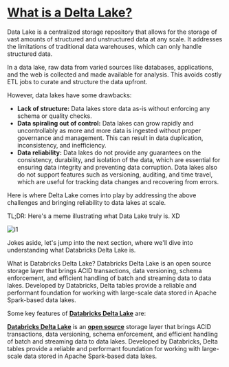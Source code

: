 # **[What is a Delta Lake?](https://www.chaosgenius.io/blog/databricks-delta-lake/#what-is-data-lake)**

Data Lake is a centralized storage repository that allows for the storage of vast amounts of structured and unstructured data at any scale. It addresses the limitations of traditional data warehouses, which can only handle structured data.

In a data lake, raw data from varied sources like databases, applications, and the web is collected and made available for analysis. This avoids costly ETL jobs to curate and structure the data upfront.

However, data lakes have some drawbacks:

- **Lack of structure:** Data lakes store data as-is without enforcing any schema or quality checks.
- **Data spiraling out of control:** Data lakes can grow rapidly and uncontrollably as more and more data is ingested without proper governance and management. This can result in data duplication, inconsistency, and inefficiency.
- **Data reliability:** Data lakes do not provide any guarantees on the consistency, durability, and isolation of the data, which are essential for ensuring data integrity and preventing data corruption. Data lakes also do not support features such as versioning, auditing, and time travel, which are useful for tracking data changes and recovering from errors.

Here is where Delta Lake comes into play by addressing the above challenges and bringing reliability to data lakes at scale.

TL;DR: Here's a meme illustrating what Data Lake truly is. XD

![i1](https://www.chaosgenius.io/blog/content/images/2024/01/Databricks-Delta-Lake-15.png)

Jokes aside, let's jump into the next section, where we'll dive into understanding what Databricks Delta Lake is.

What is Databricks Delta Lake?
Databricks Delta Lake is an open source storage layer that brings ACID transactions, data versioning, schema enforcement, and efficient handling of batch and streaming data to data lakes. Developed by Databricks, Delta tables provide a reliable and performant foundation for working with large-scale data stored in Apache Spark-based data lakes.

Some key features of **[Databricks Delta Lake](https://delta.io/?ref=chaosgenius.io)** are:

**[Databricks Delta Lake](https://delta.io/?ref=chaosgenius.io)** is an **[open source](https://github.com/delta-io/delta?ref=chaosgenius.io)** storage layer that brings ACID transactions, data versioning, schema enforcement, and efficient handling of batch and streaming data to data lakes. Developed by Databricks, Delta tables provide a reliable and performant foundation for working with large-scale data stored in Apache Spark-based data lakes.
